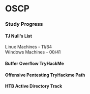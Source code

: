 # OSCP

### Study Progress

#### TJ Null's List
Linux Machines - 11/64  
Windows Machines - 00/41  

#### Buffer Overflow TryHackMe

#### Offensive Pentesting TryHackme Path

#### HTB Active Directory Track
